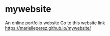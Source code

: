 # mywebsite
An online portfolio website Go to this website link https://marielleperez.github.io/mywebsite/
